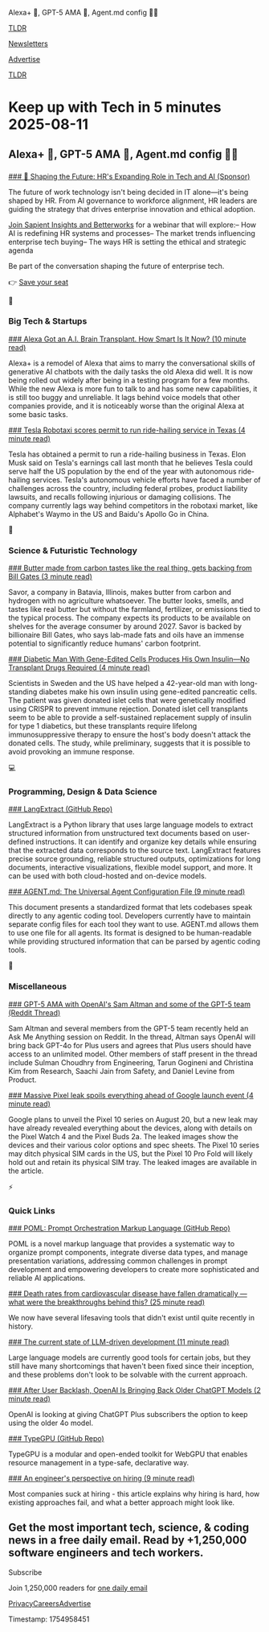 Alexa+ 🤖, GPT-5 AMA 💬, Agent.md config 👨‍💻

[TLDR](/)

[Newsletters](/newsletters)

[Advertise](https://advertise.tldr.tech/)

[TLDR](/)

# Keep up with Tech in 5 minutes 2025-08-11

## Alexa+ 🤖, GPT-5 AMA 💬, Agent.md config 👨‍💻

### 

[### 🧭 Shaping the Future: HR's Expanding Role in Tech and AI (Sponsor)](https://betterworks.registration.goldcast.io/webinar/caaeea49-1e11-4afb-9967-e95e01d21a52?utm_source=sponsored&amp;utm_medium=email-marketing&amp;utm_campaign=fy26q2-amer-fm-wbn-sapient-insights-august-pf-webinar&amp;utm_term=TLDR-flagship-Primary-2)

The future of work technology isn't being decided in IT alone—it's being shaped by HR. From AI governance to workforce alignment, HR leaders are guiding the strategy that drives enterprise innovation and ethical adoption.

[Join Sapient Insights and Betterworks](https://betterworks.registration.goldcast.io/webinar/caaeea49-1e11-4afb-9967-e95e01d21a52?utm_source=sponsored&utm_medium=email-marketing&utm_campaign=fy26q2-amer-fm-wbn-sapient-insights-august-pf-webinar&utm_term=TLDR-flagship-Primary-2) for a webinar that will explore:– How AI is redefining HR systems and processes– The market trends influencing enterprise tech buying– The ways HR is setting the ethical and strategic agenda

Be part of the conversation shaping the future of enterprise tech.

👉 [Save your seat](https://betterworks.registration.goldcast.io/webinar/caaeea49-1e11-4afb-9967-e95e01d21a52?utm_source=sponsored&utm_medium=email-marketing&utm_campaign=fy26q2-amer-fm-wbn-sapient-insights-august-pf-webinar&utm_term=TLDR-flagship-Primary-2)

📱

### Big Tech & Startups

[### Alexa Got an A.I. Brain Transplant. How Smart Is It Now? (10 minute read)](https://www.nytimes.com/2025/08/09/business/alexa-artificial-intelligence-amazon.html?unlocked_article_code=1.dU8.mapx.vy_6-4U6vKcv&smid=url-share&utm_source=tldrnewsletter)

Alexa+ is a remodel of Alexa that aims to marry the conversational skills of generative AI chatbots with the daily tasks the old Alexa did well. It is now being rolled out widely after being in a testing program for a few months. While the new Alexa is more fun to talk to and has some new capabilities, it is still too buggy and unreliable. It lags behind voice models that other companies provide, and it is noticeably worse than the original Alexa at some basic tasks.

[### Tesla Robotaxi scores permit to run ride-hailing service in Texas (4 minute read)](https://www.cnbc.com/2025/08/08/tesla-robotaxi-scores-permit-to-run-ride-hailing-service-in-texas.html?utm_source=tldrnewsletter)

Tesla has obtained a permit to run a ride-hailing business in Texas. Elon Musk said on Tesla's earnings call last month that he believes Tesla could serve half the US population by the end of the year with autonomous ride-hailing services. Tesla's autonomous vehicle efforts have faced a number of challenges across the country, including federal probes, product liability lawsuits, and recalls following injurious or damaging collisions. The company currently lags way behind competitors in the robotaxi market, like Alphabet's Waymo in the US and Baidu's Apollo Go in China.

🚀

### Science & Futuristic Technology

[### Butter made from carbon tastes like the real thing, gets backing from Bill Gates (3 minute read)](https://www.cbsnews.com/chicago/news/butter-carbon-bill-gates-batavia-illinois/?utm_source=tldrnewsletter)

Savor, a company in Batavia, Illinois, makes butter from carbon and hydrogen with no agriculture whatsoever. The butter looks, smells, and tastes like real butter but without the farmland, fertilizer, or emissions tied to the typical process. The company expects its products to be available on shelves for the average consumer by around 2027. Savor is backed by billionaire Bill Gates, who says lab-made fats and oils have an immense potential to significantly reduce humans' carbon footprint.

[### Diabetic Man With Gene-Edited Cells Produces His Own Insulin—No Transplant Drugs Required (4 minute read)](https://gizmodo.com/diabetic-man-with-gene-edited-cells-produces-his-own-insulin-no-transplant-drugs-required-2000640127?utm_source=tldrnewsletter)

Scientists in Sweden and the US have helped a 42-year-old man with long-standing diabetes make his own insulin using gene-edited pancreatic cells. The patient was given donated islet cells that were genetically modified using CRISPR to prevent immune rejection. Donated islet cell transplants seem to be able to provide a self-sustained replacement supply of insulin for type 1 diabetics, but these transplants require lifelong immunosuppressive therapy to ensure the host's body doesn't attack the donated cells. The study, while preliminary, suggests that it is possible to avoid provoking an immune response.

💻

### Programming, Design & Data Science

[### LangExtract (GitHub Repo)](https://github.com/google/langextract?utm_source=tldrnewsletter)

LangExtract is a Python library that uses large language models to extract structured information from unstructured text documents based on user-defined instructions. It can identify and organize key details while ensuring that the extracted data corresponds to the source text. LangExtract features precise source grounding, reliable structured outputs, optimizations for long documents, interactive visualizations, flexible model support, and more. It can be used with both cloud-hosted and on-device models.

[### AGENT.md: The Universal Agent Configuration File (9 minute read)](https://ampcode.com/AGENT.md?utm_source=tldrnewsletter)

This document presents a standardized format that lets codebases speak directly to any agentic coding tool. Developers currently have to maintain separate config files for each tool they want to use. AGENT.md allows them to use one file for all agents. Its format is designed to be human-readable while providing structured information that can be parsed by agentic coding tools.

🎁

### Miscellaneous

[### GPT-5 AMA with OpenAI's Sam Altman and some of the GPT-5 team (Reddit Thread)](https://www.reddit.com/r/ChatGPT/comments/1mkae1l/gpt5_ama_with_openais_sam_altman_and_some_of_the/?utm_source=tldrnewsletter)

Sam Altman and several members from the GPT-5 team recently held an Ask Me Anything session on Reddit. In the thread, Altman says OpenAI will bring back GPT-4o for Plus users and agrees that Plus users should have access to an unlimited model. Other members of staff present in the thread include Sulman Choudhry from Engineering, Tarun Gogineni and Christina Kim from Research, Saachi Jain from Safety, and Daniel Levine from Product.

[### Massive Pixel leak spoils everything ahead of Google launch event (4 minute read)](https://www.androidauthority.com/google-pixel-hardware-specs-revealed-3585509/?utm_source=tldrnewsletter)

Google plans to unveil the Pixel 10 series on August 20, but a new leak may have already revealed everything about the devices, along with details on the Pixel Watch 4 and the Pixel Buds 2a. The leaked images show the devices and their various color options and spec sheets. The Pixel 10 series may ditch physical SIM cards in the US, but the Pixel 10 Pro Fold will likely hold out and retain its physical SIM tray. The leaked images are available in the article.

⚡

### Quick Links

[### POML: Prompt Orchestration Markup Language (GitHub Repo)](https://github.com/microsoft/poml?utm_source=tldrnewsletter)

POML is a novel markup language that provides a systematic way to organize prompt components, integrate diverse data types, and manage presentation variations, addressing common challenges in prompt development and empowering developers to create more sophisticated and reliable AI applications.

[### Death rates from cardiovascular disease have fallen dramatically — what were the breakthroughs behind this? (25 minute read)](https://ourworldindata.org/cardiovascular-deaths-decline?utm_source=tldrnewsletter)

We now have several lifesaving tools that didn't exist until quite recently in history.

[### The current state of LLM-driven development (11 minute read)](https://blog.tolki.dev/posts/2025/08-07-llms/?utm_source=tldrnewsletter)

Large language models are currently good tools for certain jobs, but they still have many shortcomings that haven't been fixed since their inception, and these problems don't look to be solvable with the current approach.

[### After User Backlash, OpenAI Is Bringing Back Older ChatGPT Models (2 minute read)](https://www.cnet.com/tech/services-and-software/after-user-backlash-openai-is-bringing-back-older-chatgpt-models/?utm_source=tldrnewsletter)

OpenAI is looking at giving ChatGPT Plus subscribers the option to keep using the older 4o model.

[### TypeGPU (GitHub Repo)](https://github.com/software-mansion/TypeGPU?utm_source=tldrnewsletter)

TypeGPU is a modular and open-ended toolkit for WebGPU that enables resource management in a type-safe, declarative way.

[### An engineer's perspective on hiring (9 minute read)](https://jyn.dev/an-engineers-perspective-on-hiring?utm_source=tldrnewsletter)

Most companies suck at hiring - this article explains why hiring is hard, how existing approaches fail, and what a better approach might look like.

## Get the most important tech, science, & coding news in a free daily email. Read by +1,250,000 software engineers and tech workers.

Subscribe

Join 1,250,000 readers for [one daily email](/api/latest/tech)

[Privacy](/privacy)[Careers](https://jobs.ashbyhq.com/tldr.tech)[Advertise](/tech/advertise)

Timestamp: 1754958451